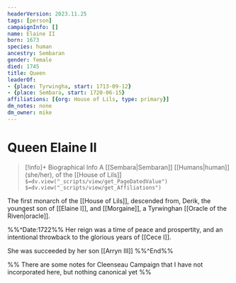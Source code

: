 ```yaml
---
headerVersion: 2023.11.25
tags: [person]
campaignInfo: []
name: Elaine II
born: 1673
species: human
ancestry: Sembaran
gender: female
died: 1745
title: Queen
leaderOf:
- {place: Tyrwingha, start: 1713-09-12}
- {place: Sembara, start: 1720-06-15}
affiliations: [{org: House of Lils, type: primary}]
dm_notes: none
dm_owner: mike
---
```

# Queen Elaine II
>[!info]+ Biographical Info
> A [[Sembara|Sembaran]] [[Humans|human]] (she/her), of the [[House of Lils]]
> `$=dv.view("_scripts/view/get_PageDatedValue")`
> `$=dv.view("_scripts/view/get_Affiliations")`

The first monarch of the [[House of Lils]], descended from, Derik, the youngest son of [[Elaine I]], and [[Morgaine]], a Tyrwinghan [[Oracle of the Riven|oracle]].

%%^Date:1722%%
Her reign was a time of peace and prospertity, and an intentional throwback to the glorious years of [[Cece I]]. 

She was succeeded by her son [[Arryn III]]
%%^End%%

%%
There are some notes for Cleenseau Campaign that I have not incorporated here, but nothing canonical yet
%%
